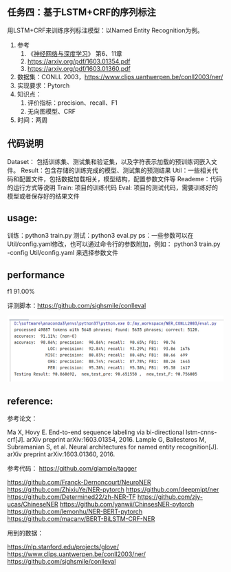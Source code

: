 ## 任务四：基于LSTM+CRF的序列标注

用LSTM+CRF来训练序列标注模型：以Named Entity Recognition为例。

1. 参考
   1. 《[神经网络与深度学习](https://nndl.github.io/)》 第6、11章
   2. https://arxiv.org/pdf/1603.01354.pdf
   3. https://arxiv.org/pdf/1603.01360.pdf
2. 数据集：CONLL 2003，https://www.clips.uantwerpen.be/conll2003/ner/
3. 实现要求：Pytorch
4. 知识点：
   1. 评价指标：precision、recall、F1
   2. 无向图模型、CRF
5. 时间：两周



## 代码说明

Dataset： 包括训练集、测试集和验证集，以及字符表示加载的预训练词嵌入文件。
Result：包含存储的训练完成的模型、测试集的预测结果
Util：一些相关代码和配置文件，包括数据加载相关，模型结构，配置参数文件等
Reademe：代码的运行方式等说明
Train: 项目的训练代码
Eval: 项目的测试代码，需要训练好的模型或者保存好的结果文件  



## usage:

训练：python3 train.py
测试：python3 eval.py
ps：一些参数可以在 Util/config.yaml修改，也可以通过命令行的参数附加，例如： python3
train.py -config Util/config.yaml 来选择参数文件  



## performance

f1 91.00%

评测脚本：https://github.com/sighsmile/conlleval

  ![image-20201022101243446](README/image-20201022101243446.png)



## reference:

参考论文：

Ma X, Hovy E. End-to-end sequence labeling via bi-directional lstm-cnns-crf[J]. arXiv preprint arXiv:1603.01354, 2016.
Lample G, Ballesteros M, Subramanian S, et al. Neural architectures for named entity recognition[J]. arXiv preprint arXiv:1603.01360, 2016.  

参考代码：
https://github.com/glample/tagger

https://github.com/Franck-Dernoncourt/NeuroNER
https://github.com/ZhixiuYe/NER-pytorch
https://github.com/deepmipt/ner
https://github.com/Determined22/zh-NER-TF
https://github.com/zjy-ucas/ChineseNER
https://github.com/yanwii/ChinsesNER-pytorch
https://github.com/lemonhu/NER-BERT-pytorch
https://github.com/macanv/BERT-BiLSTM-CRF-NER  

用到的数据：

https://nlp.stanford.edu/projects/glove/
https://www.clips.uantwerpen.be/conll2003/ner/
https://github.com/sighsmile/conlleval  



